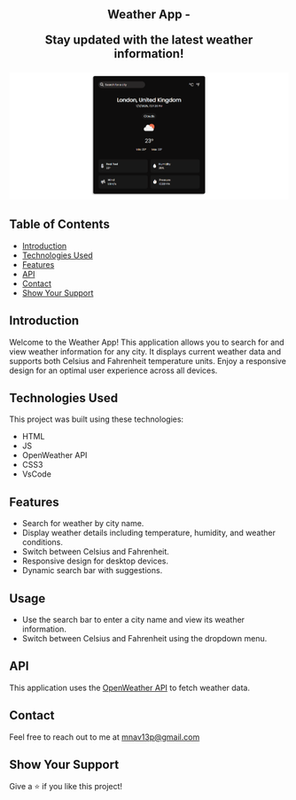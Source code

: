 <h2 align="center">
  Weather App - 
  <p>Stay updated with the latest weather information!</p>
</h2>

<div align="center">
  <img alt="Demo" src="Demo.png" />
</div>

## Table of Contents

- [Introduction](#introduction)
- [Technologies Used](#technologies-used)
- [Features](#features)
- [API](#api)
- [Contact](#contact)
- [Show Your Support](#show-your-support)

## Introduction

Welcome to the Weather App! This application allows you to search for and view weather information for any city. It displays current weather data and supports both Celsius and Fahrenheit temperature units. Enjoy a responsive design for an optimal user experience across all devices.

## Technologies Used

This project was built using these technologies:

- HTML
- JS
- OpenWeather API
- CSS3
- VsCode

## Features

- Search for weather by city name.
- Display weather details including temperature, humidity, and weather conditions.
- Switch between Celsius and Fahrenheit.
- Responsive design for desktop devices.
- Dynamic search bar with suggestions.

## Usage

- Use the search bar to enter a city name and view its weather information.
- Switch between Celsius and Fahrenheit using the dropdown menu.

## API

This application uses the [OpenWeather API](https://openweathermap.org/api) to fetch weather data.

## Contact

Feel free to reach out to me at [mnav13p@gmail.com](mailto:manav13p@gmail.com) 

## Show Your Support

Give a ⭐ if you like this project!
